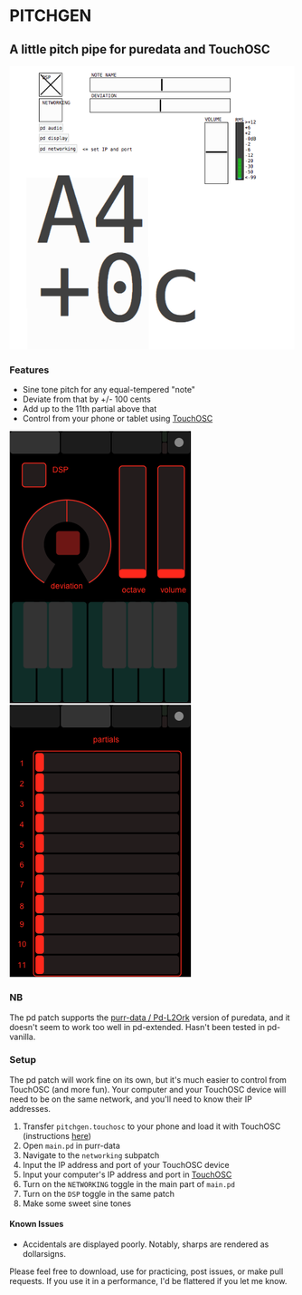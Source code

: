 # PITCHGEN

## A little pitch pipe for puredata and TouchOSC

![Pitchgen puredata screenshot](screenshots/main-pd.png?raw=true)

### Features
* Sine tone pitch for any equal-tempered "note"
* Deviate from that by +/- 100 cents
* Add up to the 11th partial above that
* Control from your phone or tablet using [TouchOSC](https://hexler.net/software/touchosc)

![Pitchgen TouchOSC screenshot](screenshots/main-touchosc.png?raw=true) ![Pitchgen TouchOSC screenshot](screenshots/partials-touchosc.png?raw=true)

### NB
The pd patch supports the [purr-data / Pd-L2Ork](https://git.purrdata.net/jwilkes/purr-data) version of puredata, and it doesn't seem to work too well in pd-extended. Hasn't been tested in pd-vanilla.

### Setup
The pd patch will work fine on its own, but it's much easier to control from TouchOSC (and more fun). Your computer and your TouchOSC device will need to be on the same network, and you'll need to know their IP addresses.

1. Transfer `pitchgen.touchosc` to your phone and load it with TouchOSC (instructions [here](https://hexler.net/docs/touchosc-editor-sync))
2. Open `main.pd` in purr-data
3. Navigate to the `networking` subpatch
4. Input the IP address and port of your TouchOSC device
5. Input your computer's IP address and port in [TouchOSC](https://hexler.net/docs/touchosc-configuration-connections-osc)
6. Turn on the `NETWORKING` toggle in the main part of `main.pd`
7. Turn on the `DSP` toggle in the same patch
8. Make some sweet sine tones

#### Known Issues
* Accidentals are displayed poorly. Notably, sharps are rendered as dollarsigns.

Please feel free to download, use for practicing, post issues, or make pull requests. If you use it in a performance, I'd be flattered if you let me know.
